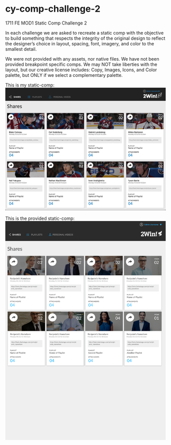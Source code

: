 # cy-comp-challenge-2
1711 FE MOD1 Static Comp Challenge 2

In each challenge we are asked to recreate a static comp with the objective to build something that respects the integrity of the original design to reflect the designer’s choice in layout, spacing, font, imagery, and color to the smallest detail.

We were not provided with any assets, nor native files. We have not been provided breakpoint specific comps. We may NOT take liberties with the layout, but our creative license includes: Copy, Images, Icons, and Color palette, but ONLY if we select a complementary palette.

This is my static-comp:
![cy-comp](img/cy-comp-challenge-2%20screenshot.png)


This is the provided static-comp:
![turing-comp](img/static-comp-challenge-2.jpg)

